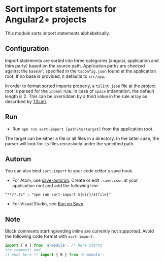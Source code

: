 
# Sort import statements for Angular2+ projects

This module sorts import statements alphabetically.

## Configuration

Import statements are sorted into three categories (angular, application and thirs party) based on the source path. Application paths are checked against the `baseUrl` specified in the `tsconfig.json` found at the application root. If no base is provided, it defaults to `src/app`.

In order to format sorted imports properly, a `tslint.json` file at the project root is parsed for the `indent` rule. In case of `space` indentation, the default length is 2. This can be overridden by a third value in the rule array as described by [TSLint](https://palantir.github.io/tslint/rules/indent/).

## Run

- Run `npm run sort-import [path/to/target]` from the application root.

The target can be either a file or all files in a directory. In the latter case, the parser will look for .ts files recursively under the specified path.

## Autorun

You can also bind `sort-import` to your code editor's save hook.

- For Atom, use [save-autorun](https://atom.io/packages/save-autorun).
Create or edit `.save.cson` at your application root and add the following line:

`"**/*.ts" : "npm run sort-import ${dir}/${file}"`  

- For Visual Studio, see [Run on Save](https://marketplace.visualstudio.com/items?itemName=emeraldwalk.RunOnSave).

## Note

Block comments starting/ending inline are currently not supported. Avoid the following code format with `sort-import`:

```javascript
import { A } from 'a-module'; /* here starts
the comment; and
it ends here */ import { B } from 'b-module';
```
